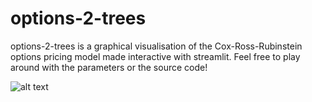 # options-2-trees
options-2-trees is a graphical visualisation of the Cox-Ross-Rubinstein options pricing model made interactive with streamlit. Feel free to play around with the parameters or the source code!

![alt text](https://github.com/t0nychn/options-2-trees/blob/main/binomial-tree-2-period.jpg?raw=true)
